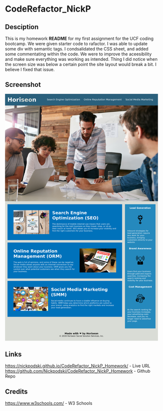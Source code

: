 # CodeRefactor_NickP

## Desciption

This is my homework **README** for my first assignment for the UCF coding bootcamp. We were given starter code to rafactor. I was able to update some div with semantic tags. I condsalidated the CSS sheet, and added some commentating within the code. We were to improve the aceesibility and make sure everything was working as intended. Thing I did notice when the screen size was below a certain point the site layout would break a bit. I believe I fixed that issue.

## Screenshot


![Website ScreenShot](assets/images/shot-20201211-19032-us60n4.png)


## Links

https://nickpodski.github.io/CodeRefactor_NickP_Homework/ - Live URL
https://github.com/Nickpodski/CodeRefactor_NickP_Homework - Github Repo

## Credits

https://www.w3schools.com/ - W3 Schools

